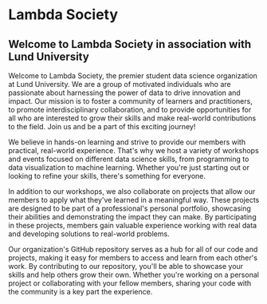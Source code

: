 # Lambda Society
## Welcome to Lambda Society in association with Lund University

Welcome to Lambda Society, the premier student data science organization at Lund University. We are a group of motivated individuals who are passionate about harnessing the power of data to drive innovation and impact. Our mission is to foster a community of learners and practitioners, to promote interdisciplinary collaboration, and to provide opportunities for all who are interested to grow their skills and make real-world contributions to the field. Join us and be a part of this exciting journey!

We believe in hands-on learning and strive to provide our members with practical, real-world experience. That's why we host a variety of workshops and events focused on different data science skills, from programming to data visualization to machine learning. Whether you're just starting out or looking to refine your skills, there's something for everyone.

In addition to our workshops, we also collaborate on projects that allow our members to apply what they've learned in a meaningful way. These projects are designed to be part of a professional's personal portfolio, showcasing their abilities and demonstrating the impact they can make. By participating in these projects, members gain valuable experience working with real data and developing solutions to real-world problems. 

Our organization's GitHub repository serves as a hub for all of our code and projects, making it easy for members to access and learn from each other's work. By contributing to our repository, you'll be able to showcase your skills and help others grow their own. Whether you're working on a personal project or collaborating with your fellow members, sharing your code with the community is a key part the experience.

<!--

**Here are some ideas to get you started:**

🙋‍♀️ A short introduction - what is your organization all about?
🌈 Contribution guidelines - how can the community get involved?
👩‍💻 Useful resources - where can the community find your docs? Is there anything else the community should know?
🍿 Fun facts - what does your team eat for breakfast?
🧙 Remember, you can do mighty things with the power of [Markdown](https://docs.github.com/github/writing-on-github/getting-started-with-writing-and-formatting-on-github/basic-writing-and-formatting-syntax)
-->
